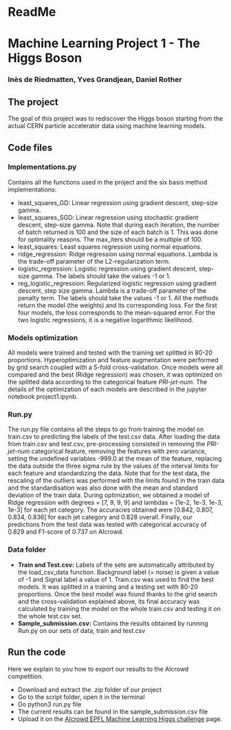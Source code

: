 # ReadMe
# Machine Learning Project 1 - The Higgs Boson
### Inès de Riedmatten, Yves Grandjean, Daniel Rother


##  The project
The goal of this project was to rediscover the Higgs boson starting from the actual CERN particle accelerator data using machine learning models.

##  Code files

### Implementations.py
Contains all the functions used in the project and the six basis method implementations:
+ least_squares_GD: Linear regression using gradient descent, step-size gamma.
+ least_squares_SGD: Linear regression using stochastic gradient descent, step-size gamma. Note that during each iteration, the number of batch returned is 100 and the size of each batch is 1. This was done for optimality reasons. The max_iters should be a multiple of 100.
+ least_squares: Least squares regression using normal equations.
+ ridge_regression: Ridge regression using normal equations. Lambda is the trade-off parameter of the L2-regularization term.
+ logistic_regression: Logistic regression using gradient descent, step-size gamma. The labels should take the values -1 or 1.
+ reg_logistic_regression: Regularized logistic regression using gradient descent, step size gamma. Lambda is a trade-off parameter of the penalty term. The labels should take the values -1 or 1.
All the methods return the model (the weights) and its corresponding loss. For the first four models, the loss corresponds to the mean-squared error. For the two logistic regressions, it is a negative logarithmic likelihood.  

### Models optimization
All models were trained and tested with the training set splitted in 80-20 proportions. Hyperoptimization and feature augmentation were performed by grid search coupled with a 5-fold cross-validation. Once models were all compared and the best (Ridge regression) was chosen, it was optimized on the splitted data according to the categorical feature _PRI-jet-num_.
The details of the optimization of each models are described in the jupyter notebook project1.ipynb.


### Run.py

The run.py file contains all the steps to go from training the model on train.csv to predicting the labels of the test.csv data. After loading the data from train.csv and test.csv, pre-processing consisted in removing the _PRI-jet-num_ categorical feature, removing the features with zero variance, setting the undefined variables -999.0 at the mean of the feature, replacing the data outside the three sigma rule by the values of the interval limits for each feature and standardizing the data. Note that for the test data, the rescaling of the outliers was performed with the limits found in the train data and the standardisation was also done with the mean and standard deviation of the train data. During optimization, we obtained a model of Ridge regression with degrees = [7, 9, 9, 9] and lambdas = [1e-2, 1e-3, 1e-3, 1e-3] for each jet category. The accuracies obtained were [0.842, 0.807, 0.834, 0.836] for each jet category and 0.828 overall. Finally, our predictions from the test data was tested with categorical accuracy of 0.829 and F1-score of 0.737 on AIcrowd.


### Data folder

+ **Train and Test.csv:** Labels of the sets are automatically attributed by the load_csv_data function. Background label (= noise) is given a value of -1 and Signal label a value of 1. Train.csv was used to find the best models. It was splitted in a training and a testing set with 80-20 proportions. Once the best model was found thanks to the grid search and the cross-validation explained above, its final accuracy was calculated by training the model on the whole train.csv and testing it on the whole test.csv set.
+ **Sample_submission.csv:** Contains the results obtained by running Run.py on our sets of data, train and test.csv


## Run the code
Here we explain to you how to export our results to the AIcrowd competition.
+ Download and extract the .zip folder of our project
+ Go to the script folder, open it in the terminal
+ Do python3 run.py file
+ The current results can be found in the sample_submission.csv file
+ Upload it on the [AIcrowd EPFL Machine Learning Higgs challenge](https://www.aicrowd.com/challenges/epfl-machine-learning-higgs) page.
